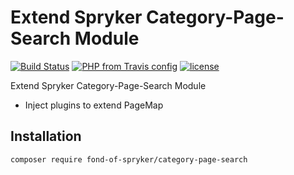 # Extend Spryker Category-Page-Search Module
[![Build Status](https://travis-ci.org/fond-of/spryker-category.svg?branch=master)](https://travis-ci.org/fond-of/spryker-category)
[![PHP from Travis config](https://img.shields.io/travis/php-v/symfony/symfony.svg)](https://php.net/)
[![license](https://img.shields.io/github/license/mashape/apistatus.svg)](https://packagist.org/packages/fond-of-spryker/category)

Extend Spryker Category-Page-Search Module

* Inject plugins to extend PageMap

## Installation

```
composer require fond-of-spryker/category-page-search
```